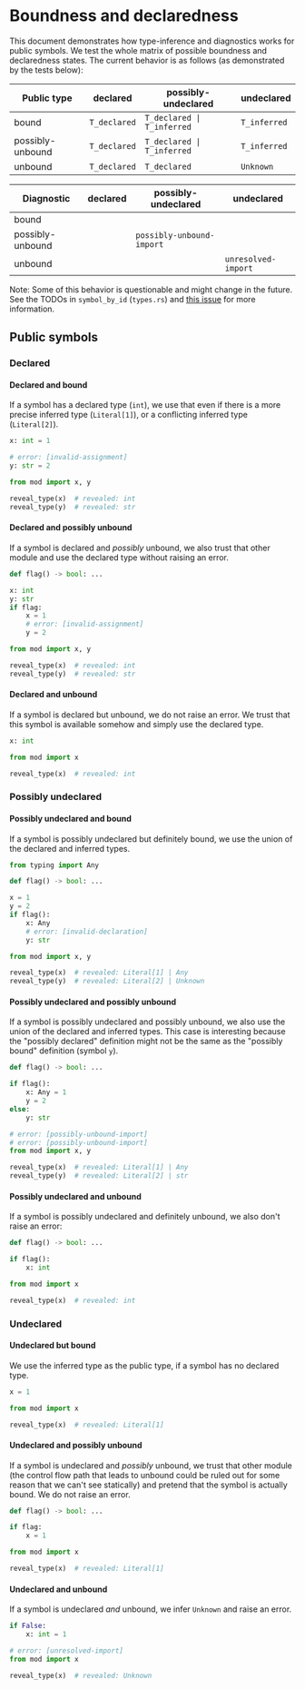 # Boundness and declaredness

This document demonstrates how type-inference and diagnostics works for public symbols. We test the
whole matrix of possible boundness and declaredness states. The current behavior is as follows (as
demonstrated by the tests below):

| **Public type**  | declared     | possibly-undeclared        | undeclared   |
| ---------------- | ------------ | -------------------------- | ------------ |
| bound            | `T_declared` | `T_declared \| T_inferred` | `T_inferred` |
| possibly-unbound | `T_declared` | `T_declared \| T_inferred` | `T_inferred` |
| unbound          | `T_declared` | `T_declared`               | `Unknown`    |

| **Diagnostic**   | declared | possibly-undeclared       | undeclared          |
| ---------------- | -------- | ------------------------- | ------------------- |
| bound            |          |                           |                     |
| possibly-unbound |          | `possibly-unbound-import` |                     |
| unbound          |          |                           | `unresolved-import` |

Note: Some of this behavior is questionable and might change in the future. See the TODOs in
`symbol_by_id` (`types.rs`) and [this issue](https://github.com/astral-sh/ruff/issues/14297) for
more information.

## Public symbols

### Declared

#### Declared and bound

If a symbol has a declared type (`int`), we use that even if there is a more precise inferred type
(`Literal[1]`), or a conflicting inferred type (`Literal[2]`).

```py path=mod.py
x: int = 1

# error: [invalid-assignment]
y: str = 2
```

```py
from mod import x, y

reveal_type(x)  # revealed: int
reveal_type(y)  # revealed: str
```

#### Declared and possibly unbound

If a symbol is declared and *possibly* unbound, we also trust that other module and use the declared
type without raising an error.

```py path=mod.py
def flag() -> bool: ...

x: int
y: str
if flag:
    x = 1
    # error: [invalid-assignment]
    y = 2
```

```py
from mod import x, y

reveal_type(x)  # revealed: int
reveal_type(y)  # revealed: str
```

#### Declared and unbound

If a symbol is declared but unbound, we do not raise an error. We trust that this symbol is
available somehow and simply use the declared type.

```py path=mod.py
x: int
```

```py
from mod import x

reveal_type(x)  # revealed: int
```

### Possibly undeclared

#### Possibly undeclared and bound

If a symbol is possibly undeclared but definitely bound, we use the union of the declared and
inferred types.

```py path=mod.py
from typing import Any

def flag() -> bool: ...

x = 1
y = 2
if flag():
    x: Any
    # error: [invalid-declaration]
    y: str
```

```py
from mod import x, y

reveal_type(x)  # revealed: Literal[1] | Any
reveal_type(y)  # revealed: Literal[2] | Unknown
```

#### Possibly undeclared and possibly unbound

If a symbol is possibly undeclared and possibly unbound, we also use the union of the declared and
inferred types. This case is interesting because the "possibly declared" definition might not be the
same as the "possibly bound" definition (symbol `y`).

```py path=mod.py
def flag() -> bool: ...

if flag():
    x: Any = 1
    y = 2
else:
    y: str
```

```py
# error: [possibly-unbound-import]
# error: [possibly-unbound-import]
from mod import x, y

reveal_type(x)  # revealed: Literal[1] | Any
reveal_type(y)  # revealed: Literal[2] | str
```

#### Possibly undeclared and unbound

If a symbol is possibly undeclared and definitely unbound, we also don't raise an error:

```py path=mod.py
def flag() -> bool: ...

if flag():
    x: int
```

```py
from mod import x

reveal_type(x)  # revealed: int
```

### Undeclared

#### Undeclared but bound

We use the inferred type as the public type, if a symbol has no declared type.

```py path=mod.py
x = 1
```

```py
from mod import x

reveal_type(x)  # revealed: Literal[1]
```

#### Undeclared and possibly unbound

If a symbol is undeclared and *possibly* unbound, we trust that other module (the control flow path
that leads to unbound could be ruled out for some reason that we can't see statically) and pretend
that the symbol is actually bound. We do not raise an error.

```py path=mod.py
def flag() -> bool: ...

if flag:
    x = 1
```

```py
from mod import x

reveal_type(x)  # revealed: Literal[1]
```

#### Undeclared and unbound

If a symbol is undeclared *and* unbound, we infer `Unknown` and raise an error.

```py path=mod.py
if False:
    x: int = 1
```

```py
# error: [unresolved-import]
from mod import x

reveal_type(x)  # revealed: Unknown
```
